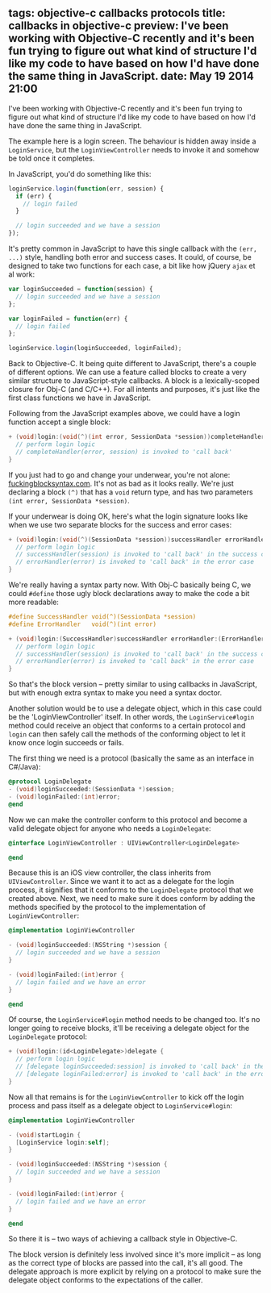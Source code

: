 tags: objective-c callbacks protocols
title: callbacks in objective-c
preview: I've been working with Objective-C recently and it's been fun trying to figure out what kind of structure I'd like my code to have based on how I'd have done the same thing in JavaScript.
date: May 19 2014 21:00
---
I've been working with Objective-C recently and it's been fun trying to figure out what kind of structure I'd like my code to have based on how I'd have done the same thing in JavaScript.

The example here is a login screen. The behaviour is hidden away inside a `LoginService`, but the `LoginViewController` needs to invoke it and somehow be told once it completes.

In JavaScript, you'd do something like this:

```javascript
loginService.login(function(err, session) {
  if (err) {
    // login failed
  }

  // login succeeded and we have a session
});
```

It's pretty common in JavaScript to have this single callback with the `(err, ...)` style, handling both error and success cases. It could, of course, be designed to take two functions for each case, a bit like how jQuery `ajax` et al work:

```javascript
var loginSucceeded = function(session) {
  // login succeeded and we have a session
};

var loginFailed = function(err) {
  // login failed
};

loginService.login(loginSucceeded, loginFailed);
```

Back to Objective-C. It being quite different to JavaScript, there's a couple of different options. We can use a feature called blocks to create a very similar structure to JavaScript-style callbacks. A block is a lexically-scoped closure for Obj-C (and C/C++). For all intents and purposes, it's just like the first class functions we have in JavaScript.

Following from the JavaScript examples above, we could have a login function accept a single block:

```objectivec
+ (void)login:(void(^)(int error, SessionData *session))completeHandler {
  // perform login logic
  // completeHandler(error, session) is invoked to 'call back'
}
```

If you just had to go and change your underwear, you're not alone: [fuckingblocksyntax.com](http://fuckingblocksyntax.com). It's not as bad as it looks really. We're just declaring a block `(^)` that has a `void` return type, and has two parameters `(int error, SessionData *session)`.

If your underwear is doing OK, here's what the login signature looks like when we use two separate blocks for the success and error cases:

```objectivec
+ (void)login:(void(^)(SessionData *session))successHandler errorHandler:(void(^)(int error))errorHandler {
  // perform login logic
  // successHandler(session) is invoked to 'call back' in the success case
  // errorHandler(error) is invoked to 'call back' in the error case
}
```

We're really having a syntax party now. With Obj-C basically being C, we could `#define` those ugly block declarations away to make the code a bit more readable:

```objectivec
#define SuccessHandler void(^)(SessionData *session)
#define ErrorHandler   void(^)(int error)

+ (void)login:(SuccessHandler)successHandler errorHandler:(ErrorHandler)errorHandler {
  // perform login logic
  // successHandler(session) is invoked to 'call back' in the success case
  // errorHandler(error) is invoked to 'call back' in the error case
}
```

So that's the block version – pretty similar to using callbacks in JavaScript, but with enough extra syntax to make you need a syntax doctor.

Another solution would be to use a delegate object, which in this case could be the 'LoginViewController' itself. In other words, the `LoginService#login` method could receive an object that conforms to a certain protocol and `login` can then safely call the methods of the conforming object to let it know once login succeeds or fails.

The first thing we need is a protocol (basically the same as an interface in C#/Java):

```objectivec
@protocol LoginDelegate
- (void)loginSucceeded:(SessionData *)session;
- (void)loginFailed:(int)error;
@end
```

Now we can make the controller conform to this protocol and become a valid delegate object for anyone who needs a `LoginDelegate`:

```objectivec
@interface LoginViewController : UIViewController<LoginDelegate>

@end
```

Because this is an iOS view controller, the class inherits from `UIViewController`. Since we want it to act as a delegate for the login process, it signifies that it conforms to the `LoginDelegate` protocol that we created above. Next, we need to make sure it does conform by adding the methods specified by the protocol to the implementation of `LoginViewController`:

```objectivec
@implementation LoginViewController

- (void)loginSucceeded:(NSString *)session {
  // login succeeded and we have a session
}

- (void)loginFailed:(int)error {
  // login failed and we have an error
}

@end
```

Of course, the `LoginService#login` method needs to be changed too. It's no longer going to receive blocks, it'll be receiving a delegate object for the `LoginDelegate` protocol:

```objectivec
+ (void)login:(id<LoginDelegate>)delegate {
  // perform login logic
  // [delegate loginSucceeded:session] is invoked to 'call back' in the success case
  // [delegate loginFailed:error] is invoked to 'call back' in the error case
}
```

Now all that remains is for the `LoginViewController` to kick off the login process and pass itself as a delegate object to `LoginService#login`:

```objectivec
@implementation LoginViewController

- (void)startLogin {
  [LoginService login:self];
}

- (void)loginSucceeded:(NSString *)session {
  // login succeeded and we have a session
}

- (void)loginFailed:(int)error {
  // login failed and we have an error
}

@end
```

So there it is – two ways of achieving a callback style in Objective-C.

The block version is definitely less involved since it's more implicit – as long as the correct type of blocks are passed into the call, it's all good. The delegate approach is more explicit by relying on a protocol to make sure the delegate object conforms to the expectations of the caller.
